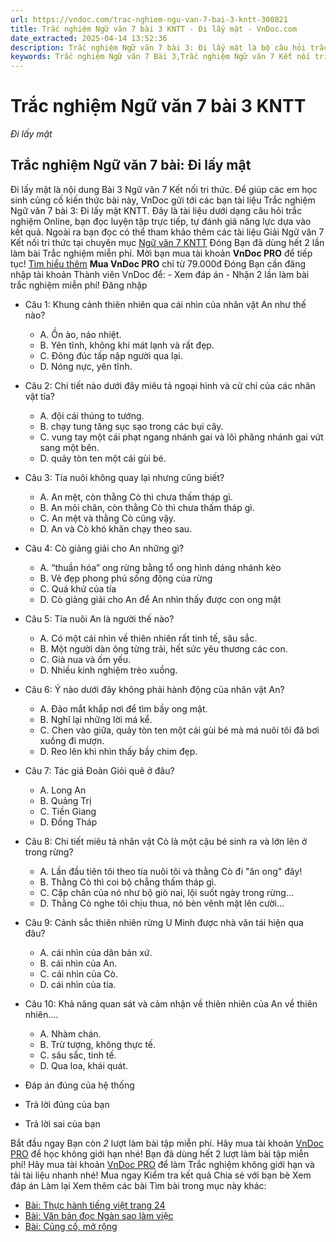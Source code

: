 ```yaml
---
url: https://vndoc.com/trac-nghiem-ngu-van-7-bai-3-kntt-300821
title: Trắc nghiệm Ngữ văn 7 bài 3 KNTT - Đi lấy mật - VnDoc.com
date_extracted: 2025-04-14 13:52:36
description: Trắc nghiệm Ngữ văn 7 bài 3: Đi lấy mật là bộ câu hỏi trắc nghiệm khách quan liên quan đến nội dung Ngữ văn 7 bài 3.
keywords: Trắc nghiệm Ngữ văn 7 Bài 3,Trắc nghiệm Ngữ văn 7 Kết nối tri thức Bài 3,Trắc nghiệm văn 7 Kết nối tri thức,Trắc nghiệm Ngữ văn 7 bài Đi lấy mật,Trắc nghiệm Ngữ văn 7 KNTT,Đi lấy mật,Ngữ văn 7 KNTT,Ngữ văn 7 bài 3 kntt
---
```


# Trắc nghiệm Ngữ văn 7 bài 3 KNTT
 _Đi lấy mật_
## **Trắc nghiệm Ngữ văn 7 bài: Đi lấy mật**
Đi lấy mật là nội dung Bài 3 Ngữ văn 7 Kết nối tri thức. Để giúp các em học sinh củng cố kiến thức bài này, VnDoc gửi tới các bạn tài liệu Trắc nghiệm Ngữ văn 7 bài 3: Đi lấy mật KNTT. Đây là tài liệu dưới dạng câu hỏi trắc nghiệm Online, bạn đọc luyện tập trực tiếp, tự đánh giá năng lực dựa vào kết quả.
Ngoài ra bạn đọc có thể tham khảo thêm các tài liệu Giải Ngữ văn 7 Kết nối tri thức tại chuyên mục [Ngữ văn 7 KNTT](<https://vndoc.com/ngu-van-7-kntt-tap1>)
Đóng
Bạn đã dùng hết 2 lần làm bài Trắc nghiệm miễn phí. Mời bạn mua tài khoản **VnDoc PRO** để tiếp tục\! [Tìm hiểu thêm](</pro>)
**Mua VnDoc PRO** chỉ từ 79.000đ
Đóng
Bạn cần đăng nhập tài khoản Thành viên VnDoc để:
\- Xem đáp án
\- Nhận 2 lần làm bài trắc nghiệm miễn phí\!
Đăng nhập 
  * Câu 1: Khung cảnh thiên nhiên qua cái nhìn của nhân vật An như thế nào?
    * A. Ồn ào, náo nhiệt.
    * B. Yên tĩnh, không khí mát lạnh và rất đẹp.
    * C. Đông đúc tấp nập người qua lại.
    * D. Nóng nực, yên tĩnh.
  * Câu 2: Chi tiết nào dưới đây miêu tả ngoại hình và cử chỉ của các nhân vật tía?
    * A. đội cái thúng to tướng.
    * B. chạy tung tăng sục sạo trong các bụi cây.
    * C. vung tay một cái phạt ngang nhánh gai và lôi phăng nhánh gai vứt sang một bên.
    * D. quảy tòn ten một cái gùi bé.
  * Câu 3: Tía nuôi không quay lại nhưng cũng biết?
    * A. An mệt, còn thằng Cò thì chưa thấm tháp gì.
    * B. An mỏi chân, còn thằng Cò thì chưa thấm tháp gì.
    * C. An mệt và thằng Cò cũng vậy.
    * D. An và Cò khó khăn chạy theo sau.
  * Câu 4: Cò giảng giải cho An những gì?
    * A. “thuần hóa” ong rừng bằng tổ ong hình dáng nhánh kèo
    * B. Vẻ đẹp phong phú sống động của rừng
    * C. Quá khứ của tía
    * D. Cò giảng giải cho An để An nhìn thấy được con ong mật
  * Câu 5: Tía nuôi An là người thế nào?
    * A. Có một cái nhìn về thiên nhiên rất tinh tế, sâu sắc.
    * B. Một người dàn ông từng trải, hết sức yêu thương các con.
    * C. Già nua và ốm yếu.
    * D. Nhiều kinh nghiệm trèo xuồng.
  * Câu 6: Ý nào dưới đây không phải hành động của nhân vật An?
    * A. Đảo mắt khắp nơi để tìm bầy ong mật.
    * B. Nghĩ lại những lời má kể.
    * C. Chen vào giữa, quảy tòn ten một cái gùi bé mà má nuôi tôi đã bơi xuồng đi mượn.
    * D. Reo lên khi nhìn thấy bầy chim đẹp.
  * Câu 7: Tác giả Đoàn Giỏi quê ở đâu?
    * A. Long An
    * B. Quảng Trị
    * C. Tiền Giang
    * D. Đồng Tháp
  * Câu 8: Chi tiết miêu tả nhân vật Cò là một cậu bé sinh ra và lớn lên ở trong rừng?
    * A. Lần đầu tiên tôi theo tía nuôi tôi và thằng Cò đi "ăn ong" đây\!
    * B. Thằng Cò thì coi bộ chẳng thấm tháp gì.
    * C. Cặp chân của nó như bộ giò nai, lội suốt ngày trong rừng…
    * D. Thằng Cò nghe tôi chịu thua, nó bèn vênh mặt lên cười...
  * Câu 9: Cảnh sắc thiên nhiên rừng U Minh được nhà văn tái hiện qua đâu?
    * A. cái nhìn của dân bản xứ.
    * B. cái nhìn của An.
    * C. cái nhìn của Cò.
    * D. cái nhìn của tía.
  * Câu 10: Khả năng quan sát và cảm nhận về thiên nhiên của An về thiên nhiên....
    * A. Nhàm chán.
    * B. Trừ tượng, không thực tế.
    * C. sâu sắc, tinh tế.
    * D. Qua loa, khái quát.

  * Đáp án đúng của hệ thống
  * Trả lời đúng của bạn
  * Trả lời sai của bạn

Bắt đầu ngay
Bạn còn _2_ lượt làm bài tập miễn phí. Hãy mua tài khoản [VnDoc PRO](</pro>) để học không giới hạn nhé\!  Bạn đã dùng hết 2 lượt làm bài tập miễn phí\! Hãy mua tài khoản [VnDoc PRO](</pro>) để làm Trắc nghiệm không giới hạn và tải tài liệu nhanh nhé\!  Mua ngay
Kiểm tra kết quả Chia sẻ với bạn bè Xem đáp án Làm lại
Xem thêm các bài Tìm bài trong mục này khác:
  * [Bài: Thực hành tiếng việt trang 24](</trac-nghiem-ngu-van-7-ket-noi-tri-thuc-bai-thuc-hanh-tieng-viet-trang-24-329256>)
  * [Bài: Văn bản đọc Ngàn sao làm việc](</trac-nghiem-ngu-van-7-ket-noi-tri-thuc-bai-van-ban-doc-ngan-sao-lam-viec-329257>)
  * [Bài: Củng cố, mở rộng](</trac-nghiem-ngu-van-7-ket-noi-tri-thuc-bai-cung-co-mo-rong-329260>)

